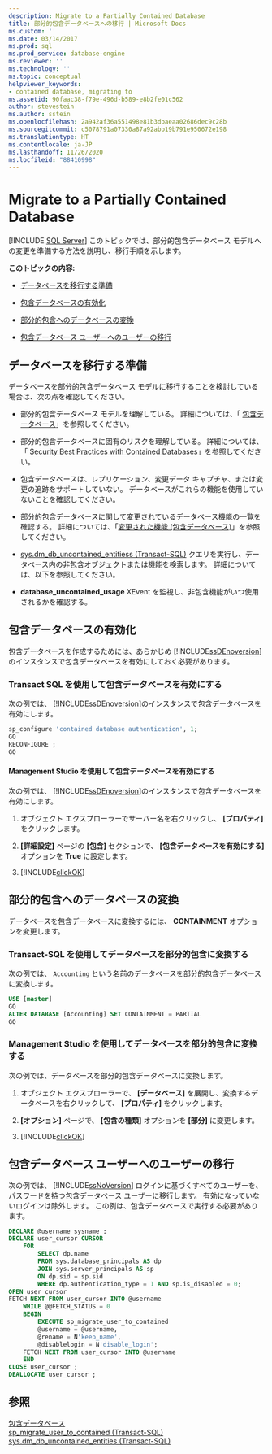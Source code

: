 ```yaml
---
description: Migrate to a Partially Contained Database
title: 部分的包含データベースへの移行 | Microsoft Docs
ms.custom: ''
ms.date: 03/14/2017
ms.prod: sql
ms.prod_service: database-engine
ms.reviewer: ''
ms.technology: ''
ms.topic: conceptual
helpviewer_keywords:
- contained database, migrating to
ms.assetid: 90faac38-f79e-496d-b589-e8b2fe01c562
author: stevestein
ms.author: sstein
ms.openlocfilehash: 2a942af36a551498e81b3dbaeaa02686dec9c28b
ms.sourcegitcommit: c5078791a07330a87a92abb19b791e950672e198
ms.translationtype: HT
ms.contentlocale: ja-JP
ms.lasthandoff: 11/26/2020
ms.locfileid: "88410998"
---
```

# <a name="migrate-to-a-partially-contained-database"></a>Migrate to a Partially Contained Database
 [!INCLUDE [SQL Server](../../includes/applies-to-version/sqlserver.md)]
  このトピックでは、部分的包含データベース モデルへの変更を準備する方法を説明し、移行手順を示します。  
  
 **このトピックの内容:**  
  
-   [データベースを移行する準備](#prepare)  
  
-   [包含データベースの有効化](#enable)  
  
-   [部分的包含へのデータベースの変換](#convert)  
  
-   [包含データベース ユーザーへのユーザーの移行](#users)  
  
##  <a name="preparing-to-migrate-a-database"></a><a name="prepare"></a> データベースを移行する準備  
 データベースを部分的包含データベース モデルに移行することを検討している場合は、次の点を確認してください。  
  
-   部分的包含データベース モデルを理解している。 詳細については、「 [包含データベース](../../relational-databases/databases/contained-databases.md)」を参照してください。  
  
-   部分的包含データベースに固有のリスクを理解している。 詳細については、「 [Security Best Practices with Contained Databases](../../relational-databases/databases/security-best-practices-with-contained-databases.md)」を参照してください。  
  
-   包含データベースは、レプリケーション、変更データ キャプチャ、または変更の追跡をサポートしていない。 データベースがこれらの機能を使用していないことを確認してください。  
  
-   部分的包含データベースに関して変更されているデータベース機能の一覧を確認する。 詳細については、「[変更された機能 &#40;包含データベース&#41;](../../relational-databases/databases/modified-features-contained-database.md)」を参照してください。  
  
-   [sys.dm_db_uncontained_entitiess &#40;Transact-SQL&#41;](../../relational-databases/system-dynamic-management-views/sys-dm-db-uncontained-entities-transact-sql.md) クエリを実行し、データベース内の非包含オブジェクトまたは機能を検索します。 詳細については、以下を参照してください。  
  
-   **database_uncontained_usage** XEvent を監視し、非包含機能がいつ使用されるかを確認する。  
  
##  <a name="enable-contained-databases"></a><a name="enable"></a> 包含データベースの有効化  
 包含データベースを作成するためには、あらかじめ [!INCLUDE[ssDEnoversion](../../includes/ssdenoversion-md.md)]のインスタンスで包含データベースを有効にしておく必要があります。  
  
### <a name="enabling-contained-databases-using-transact-sql"></a>Transact SQL を使用して包含データベースを有効にする  
 次の例では、 [!INCLUDE[ssDEnoversion](../../includes/ssdenoversion-md.md)]のインスタンスで包含データベースを有効にします。  
  
```sql  
sp_configure 'contained database authentication', 1;  
GO  
RECONFIGURE ;  
GO  
```  
  
#### <a name="enabling-contained-databases-using-management-studio"></a>Management Studio を使用して包含データベースを有効にする  
 次の例では、 [!INCLUDE[ssDEnoversion](../../includes/ssdenoversion-md.md)]のインスタンスで包含データベースを有効にします。  
  
1.  オブジェクト エクスプローラーでサーバー名を右クリックし、 **[プロパティ]** をクリックします。  
  
2.  **[詳細設定]** ページの **[包含]** セクションで、 **[包含データベースを有効にする]** オプションを **True** に設定します。  
  
3.  [!INCLUDE[clickOK](../../includes/clickok-md.md)]  

##  <a name="converting-a-database-to-partially-contained"></a><a name="convert"></a> 部分的包含へのデータベースの変換  
 データベースを包含データベースに変換するには、 **CONTAINMENT** オプションを変更します。  
  
### <a name="converting-a-database-to-partially-contained-using-transact-sql"></a>Transact-SQL を使用してデータベースを部分的包含に変換する  
 次の例では、 `Accounting` という名前のデータベースを部分的包含データベースに変換します。  
  
```sql  
USE [master]  
GO  
ALTER DATABASE [Accounting] SET CONTAINMENT = PARTIAL  
GO  
```  
  
### <a name="converting-a-database-to-partially-contained-using-management-studio"></a>Management Studio を使用してデータベースを部分的包含に変換する  
 次の例では、データベースを部分的包含データベースに変換します。  
  
1.  オブジェクト エクスプローラーで、 **[データベース]** を展開し、変換するデータベースを右クリックして、 **[プロパティ]** をクリックします。  
  
2.  **[オプション]** ページで、 **[包含の種類]** オプションを **[部分]** に変更します。  
  
3.  [!INCLUDE[clickOK](../../includes/clickok-md.md)]  
  
##  <a name="migrating-users-to-contained-database-users"></a><a name="users"></a> 包含データベース ユーザーへのユーザーの移行  
 次の例では、 [!INCLUDE[ssNoVersion](../../includes/ssnoversion-md.md)] ログインに基づくすべてのユーザーを、パスワードを持つ包含データベース ユーザーに移行します。 有効になっていないログインは除外します。 この例は、包含データベースで実行する必要があります。  
  
```sql  
DECLARE @username sysname ;  
DECLARE user_cursor CURSOR  
    FOR   
        SELECT dp.name   
        FROM sys.database_principals AS dp  
        JOIN sys.server_principals AS sp   
        ON dp.sid = sp.sid  
        WHERE dp.authentication_type = 1 AND sp.is_disabled = 0;  
OPEN user_cursor  
FETCH NEXT FROM user_cursor INTO @username  
    WHILE @@FETCH_STATUS = 0  
    BEGIN  
        EXECUTE sp_migrate_user_to_contained   
        @username = @username,  
        @rename = N'keep_name',  
        @disablelogin = N'disable_login';  
    FETCH NEXT FROM user_cursor INTO @username  
    END  
CLOSE user_cursor ;  
DEALLOCATE user_cursor ;  
```  
  
## <a name="see-also"></a>参照  
 [包含データベース](../../relational-databases/databases/contained-databases.md)   
 [sp_migrate_user_to_contained &#40;Transact-SQL&#41;](../../relational-databases/system-stored-procedures/sp-migrate-user-to-contained-transact-sql.md)   
 [sys.dm_db_uncontained_entities &#40;Transact-SQL&#41;](../../relational-databases/system-dynamic-management-views/sys-dm-db-uncontained-entities-transact-sql.md)  
  
  
